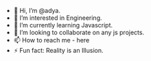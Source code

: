 - 👋 Hi, I’m @adya.
- 👀 I’m interested in Engineering.
- 🌱 I’m currently learning Javascript.
- 💞️ I’m looking to collaborate on any js projects.
- 📫 How to reach me - here
- ⚡ Fun fact: Reality is an Illusion.

<!---
JhajiAdya/JhajiAdya is a ✨ special ✨ repository because its `README.md` (this file) appears on your GitHub profile.
You can click the Preview link to take a look at your changes.
--->
